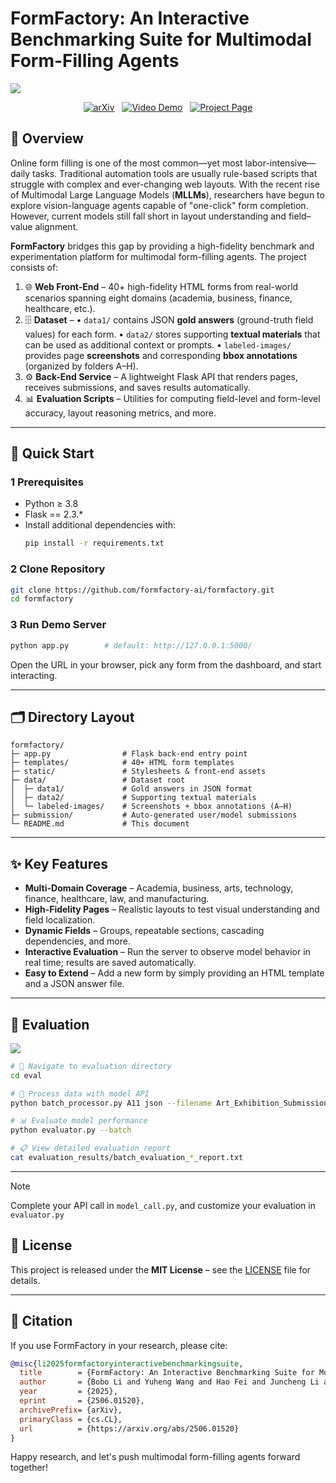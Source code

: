 # FormFactory: An Interactive Benchmarking Suite for Multimodal Form-Filling Agents

![](https://raw.githubusercontent.com/formfactory-ai/formfactory/main/img/fig1v1_page_1.png)

<p align="center">
  <a href="https://arxiv.org/abs/2506.01520"><img src="https://img.shields.io/badge/arXiv-2506.01520-B31B1B.svg" alt="arXiv"></a>
  &nbsp;
  <a href="https://formfactory-ai.github.io/#demo-video" target="_blank"><img src="https://img.shields.io/badge/Demo-Video-orange.svg" alt="Video Demo"></a>
  &nbsp;
  <a href="https://formfactory-ai.github.io" target="_blank"><img src="https://img.shields.io/badge/Project_Page-Website-blue.svg" alt="Project Page"></a>
</p>

## 📖 Overview
Online form filling is one of the most common—yet most labor-intensive—daily tasks. Traditional automation tools are usually rule-based scripts that struggle with complex and ever-changing web layouts. With the recent rise of Multimodal Large Language Models (**MLLMs**), researchers have begun to explore vision-language agents capable of "one-click" form completion. However, current models still fall short in layout understanding and field–value alignment.

**FormFactory** bridges this gap by providing a high-fidelity benchmark and experimentation platform for multimodal form-filling agents. The project consists of:

1. 🌐 **Web Front-End** – 40+ high-fidelity HTML forms from real-world scenarios spanning eight domains (academia, business, finance, healthcare, etc.).
2. 🗄 **Dataset** –
   • `data1/` contains JSON **gold answers** (ground-truth field values) for each form.
   • `data2/` stores supporting **textual materials** that can be used as additional context or prompts.
   • `labeled-images/` provides page **screenshots** and corresponding **bbox annotations** (organized by folders A–H).
3. ⚙️ **Back-End Service** – A lightweight Flask API that renders pages, receives submissions, and saves results automatically.
4. 📊 **Evaluation Scripts** – Utilities for computing field-level and form-level accuracy, layout reasoning metrics, and more.

---

## 🚀 Quick Start

### 1  Prerequisites

- Python ≥ 3.8
- Flask == 2.3.*
- Install additional dependencies with:
  ```bash
  pip install -r requirements.txt
  ```

### 2  Clone Repository
```bash
git clone https://github.com/formfactory-ai/formfactory.git
cd formfactory
```

### 3  Run Demo Server
```bash
python app.py        # default: http://127.0.0.1:5000/
```
Open the URL in your browser, pick any form from the dashboard, and start interacting.

---

## 🗂 Directory Layout
```text
formfactory/
├─ app.py                # Flask back-end entry point
├─ templates/            # 40+ HTML form templates
├─ static/               # Stylesheets & front-end assets
├─ data/                 # Dataset root
│  ├─ data1/             # Gold answers in JSON format
│  ├─ data2/             # Supporting textual materials
│  └─ labeled-images/    # Screenshots + bbox annotations (A–H)
├─ submission/           # Auto-generated user/model submissions
└─ README.md             # This document
```

---

## ✨ Key Features
- **Multi-Domain Coverage** – Academia, business, arts, technology, finance, healthcare, law, and manufacturing.
- **High-Fidelity Pages** – Realistic layouts to test visual understanding and field localization.
- **Dynamic Fields** – Groups, repeatable sections, cascading dependencies, and more.
- **Interactive Evaluation** – Run the server to observe model behavior in real time; results are saved automatically.
- **Easy to Extend** – Add a new form by simply providing an HTML template and a JSON answer file.

---

## 🧪 Evaluation

![](https://raw.githubusercontent.com/formfactory-ai/formfactory/main/img/systemoverview_page_1.png)

```bash
# 📁 Navigate to evaluation directory
cd eval

# 🔄 Process data with model API
python batch_processor.py A11 json --filename Art_Exhibition_Submission_Form

# 📊 Evaluate model performance  
python evaluator.py --batch

# 📋 View detailed evaluation report
cat evaluation_results/batch_evaluation_*_report.txt
```

---

> [!NOTE]
>
> Complete your API call in `model_call.py`, and customize your evaluation in `evaluator.py`

## 📄 License
This project is released under the **MIT License** – see the [LICENSE](LICENSE) file for details.

---

## 🔗 Citation
If you use FormFactory in your research, please cite:
```bibtex
@misc{li2025formfactoryinteractivebenchmarkingsuite,
  title        = {FormFactory: An Interactive Benchmarking Suite for Multimodal Form-Filling Agents},
  author       = {Bobo Li and Yuheng Wang and Hao Fei and Juncheng Li and Wei Ji and Mong-Li Lee and Wynne Hsu},
  year         = {2025},
  eprint       = {2506.01520},
  archivePrefix= {arXiv},
  primaryClass = {cs.CL},
  url          = {https://arxiv.org/abs/2506.01520}
}
```

Happy research, and let's push multimodal form-filling agents forward together!